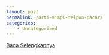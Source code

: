 ```yaml
---
layout: post
permalink: /arti-mimpi-telpon-pacar/
categories:
    - Uncategorized
---
```


[Baca Selengkapnya](/06)